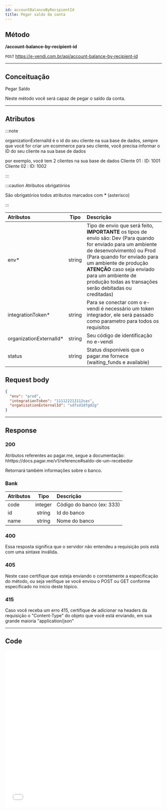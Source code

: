 ```yaml
---
id: accountBalanceByRecipientId
title: Pegar saldo da conta
---
```


## Método

**/account-balance-by-recipient-id**

`POST` https://e-vendi.com.br/api/account-balance-by-recipient-id

---

## Conceituação

Pegar Saldo

Neste método você será capaz de pegar o saldo da conta.

---

## Atributos

:::note

organizationExternalId é o id do seu cliente na sua base de dados, sempre que você for criar um ecommerce para seu cliente, você precisa informar o ID do seu cliente na sua base de dados

por exemplo, você tem 2 clientes na sua base de dados Cliente 01 : ID: 1001 Cliente 02 : ID: 1002

:::

:::caution Atributos obrigatórios

São obrigatórios todos atributos marcados com **\*** (asterisco)

:::

| Atributos | Tipo | Descrição |
| :-- | :-: | :-- |
| env\* | string | Tipo de envio que será feito, **IMPORTANTE** os tipos de envio são: Dev (Para quando for enviado para um ambiente de desenvolvimento) ou Prod (Para quando for enviado para um ambiente de produção **ATENÇÃO** caso seja enviado para um ambiente de produção todas as transações serão debitadas ou creditadas) |
| integrationToken\* | string | Para se conectar com o e-vendi é necessário um token integrador, ele será passado como parametro para todos os requisitos |
| organizationExternalId\* | string | Seu código de identificação no e-vendi |
| status | string | Status disponíveis que o pagar.me fornece (waiting_funds e available) |

## Request body

```json
{
  "env": "prod",
  "integrationToken": "111122212112sas",
  "organizationExternalId": "sdfsd1dfgd2g"
}
```

---

## Response

### 200

Atributos referentes ao pagar.me, segue a documentação: hhttps://docs.pagar.me/v1/reference#saldo-de-um-recebedor

Retornará também informações sobre o banco.

### Bank

| Atributos |  Tipo   | Descrição                 |
| :-------- | :-----: | :------------------------ |
| code      | integer | Código do banco (ex: 333) |
| id        | string  | Id do banco               |
| name      | string  | Nome do banco             |

### 400

Essa resposta significa que o servidor não entendeu a requisição pois está com uma sintaxe inválida.

### 405

Neste caso certifique que esteja enviando o corretamente a especificação do método, ou seja verifique se você enviou o POST ou GET conforme especificado no inicio deste tópico.

### 415

Caso você receba um erro 415, certifique de adicionar na headers da requisição o "Content-Type" do objeto que você está enviando, em sua grande maioria "application/json"

---

## Code

<iframe src="//api.apiembed.com/?source=https://raw.githubusercontent.com/e-vendi/e-vendi-docs/main/json-examples/accountBalanceByRecipientId.json" frameborder="0" scrolling="no" width="100%" height="500px" seamless></iframe>
